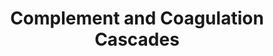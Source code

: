 ---
annotations:
- type: Pathway Ontology
  value: complement system pathway
- type: Pathway Ontology
  value: coagulation cascade pathway
- type: Pathway Ontology
  value: hemostasis pathway
authors:
- MaintBot
- AlexanderPico
- Egonw
- Ariutta
description: ''
last-edited: 2016-08-23
organisms:
- Gallus gallus
redirect_from:
- /index.php/Pathway:WP820
- /instance/WP820
schema-jsonld:
- '@context': https://schema.org/
  '@id': https://wikipathways.github.io/pathways/WP820.html
  '@type': Dataset
  creator:
    '@type': Organization
    name: WikiPathways
  description: ''
  keywords:
  - PLAT
  - F13B
  - SERPING1
  - Daf1
  - PROS1
  - C5AR1
  - C7
  - F2
  - C3AR1
  - FGB
  - F2R
  - F8
  - F5
  - MBL1
  - C9
  - MASP1
  - C1R
  - CD59A
  - THBD
  - C6
  - VWF
  - CPB2
  - SERPINA1
  - C1S
  - CFH
  - C2
  - C8G
  - C3
  - C1QA
  - A2M
  - CR2
  - H2-BF
  - BDKRB1
  - SERPINC1
  - KNG1
  - SERPIND1
  - '109821'
  - C4
  - F10
  - PLAUR
  - MCP
  - MASP2
  - F3
  - CR1
  - F7
  - KLKB1
  - PROC
  - ADN
  - Daf2
  - C4BP
  - F9
  - Fibrin monomer
  - SERPINF2
  - SERPINA5
  - C1QC
  - TFPI
  - Hc
  - CRRY
  - C1QB
  - SERPINE1
  - Bradykinin
  - F12
  - PLG
  - CFI
  - PLAU
  license: CC0
  name: Complement and Coagulation Cascades
seo: CreativeWork
title: Complement and Coagulation Cascades
wpid: WP820
---